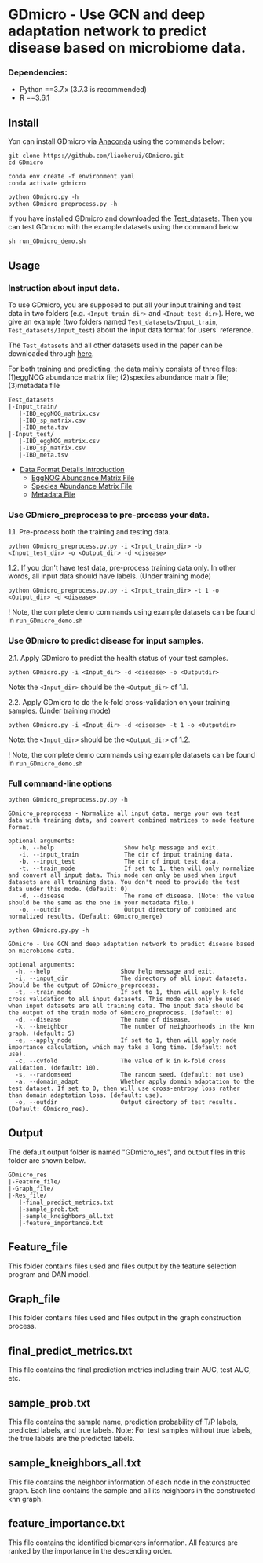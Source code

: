 #  GDmicro - Use GCN and deep adaptation network to predict disease based on microbiome data.

### Dependencies:
* Python ==3.7.x (3.7.3 is recommended)
* R ==3.6.1


## Install
Yon can install GDmicro via [Anaconda](https://anaconda.org/) using the commands below:<BR/>

`git clone https://github.com/liaoherui/GDmicro.git`<BR/>
`cd GDmicro`<BR/>

`conda env create -f environment.yaml`<BR/>
`conda activate gdmicro`<BR/>

`python GDmicro.py -h`<BR/>
`python GDmicro_preprocess.py -h`<BR/>

If you have installed GDmicro and downloaded the [Test_datasets](https://drive.google.com/drive/u/0/folders/1Ud-cXOMBc67h1NEYtPXmkbQf8B7cQgSC). Then you can test GDmicro with the example datasets using the command below.

`sh run_GDmicro_demo.sh`<BR/>

## Usage
### Instruction about input data.<BR/>
To use GDmicro, you are supposed to put all your input training and test data in two folders (e.g. `<Input_train_dir>` and `<Input_test_dir>`). Here, we give an example (two folders named  `Test_datasets/Input_train`, `Test_datasets/Input_test`) about the input data format for users' reference.

The `Test_datasets` and all other datasets used in the paper can be downloaded through [here](https://drive.google.com/drive/u/0/folders/1Ud-cXOMBc67h1NEYtPXmkbQf8B7cQgSC).

 For both training and predicting, the data mainly consists of three files: (1)eggNOG abundance matrix file; (2)species abundance matrix file; (3)metadata file
 ```
 Test_datasets
|-Input_train/
    |-IBD_eggNOG_matrix.csv
    |-IBD_sp_matrix.csv
    |-IBD_meta.tsv
|-Input_test/
    |-IBD_eggNOG_matrix.csv
    |-IBD_sp_matrix.csv
    |-IBD_meta.tsv
 ```
 
- [Data Format Details Introduction](data_format.md)
  - [EggNOG Abundance Matrix File](data_format.md#eggNOG_File)
  - [Species Abundance Matrix File](data_format.md#sp_File)
  - [Metadata File](data_format.md#metadata_File)
 



### Use GDmicro_preprocess to pre-process your data.<BR/>
   1.1. Pre-process both the training and testing data.<BR/>
   
  `python GDmicro_preprocess.py.py -i <Input_train_dir> -b <Input_test_dir> -o <Output_dir> -d <disease>`<BR/>
  
   1.2. If you don't have test data, pre-process training data only. In other words, all input data should have labels. (Under training mode)<BR/>
   
  `python GDmicro_preprocess.py.py -i <Input_train_dir> -t 1 -o <Output_dir> -d <disease>`<BR/>
  
   ! Note, the complete demo commands using example datasets can be found in `run_GDmicro_demo.sh`
  
### Use GDmicro to predict disease for input samples.<BR/>
   2.1. Apply GDmicro to predict the health status of your test samples.<BR/>
   
   `python GDmicro.py -i <Input_dir> -d <disease> -o <Outputdir>`<BR/>
   
   Note: the `<Input_dir>` should be the `<Output_dir>` of 1.1.<BR/>
    
   2.2. Apply GDmicro to do the k-fold cross-validation on your training samples. (Under training mode)<BR/> 

   `python GDmicro.py -i <Input_dir> -d <disease> -t 1 -o <Outputdir>`<BR/>
   
   Note: the `<Input_dir>` should be the `<Output_dir>` of 1.2.<BR/> 
   
   ! Note, the complete demo commands using example datasets can be found in `run_GDmicro_demo.sh`
 
   

### Full command-line options

 `python GDmicro_preprocess.py.py -h`<BR/>
 ```
 GDmicro_preprocess - Normalize all input data, merge your own test data with training data, and convert combined matrices to node feature format.
 
 optional arguments:
    -h, --help                    Show help message and exit.
    -i, --input_train             The dir of input training data.
    -b, --input_test              The dir of input test data.
    -t, --train_mode              If set to 1, then will only normalize and convert all input data. This mode can only be used when input datasets are all training data. You don't need to provide the test data under this mode. (default: 0)
    -d, --disease                 The name of disease. (Note: the value should be the same as the one in your metadata file.)
    -o, --outdir                  Output directory of combined and normalized results. (Default: GDmicro_merge) 
 ```
 
  `python GDmicro.py.py -h`<BR/>
  ```
  GDmicro - Use GCN and deep adaptation network to predict disease based on microbiome data.
  
  optional arguments:
    -h, --help                    Show help message and exit.
    -i, --input_dir               The directory of all input datasets. Should be the output of GDmicro_preprocess.
    -t, --train_mode              If set to 1, then will apply k-fold cross validation to all input datasets. This mode can only be used when input datasets are all training data. The input data should be the output of the train mode of GDmicro_preprocess. (default: 0)
    -d, --disease                 The name of disease.
    -k, --kneighbor               The number of neighborhoods in the knn graph. (default: 5)
    -e, --apply_node              If set to 1, then will apply node importance calculation, which may take a long time. (default: not use).
    -c, --cvfold                  The value of k in k-fold cross validation. (default: 10).
    -s, --randomseed              The random seed. (default: not use)
    -a, --domain_adapt            Whether apply domain adaptation to the test dataset. If set to 0, then will use cross-entropy loss rather than domain adaptation loss. (default: use).
    -o, --outdir                  Output directory of test results. (Default: GDmicro_res).
  ```
  
  ## Output
The default output folder is named "GDmicro_res", and output files in this folder are shown below.

 ```
GDmicro_res
|-Feature_file/
|-Graph_file/
|-Res_file/
    |-final_predict_metrics.txt
    |-sample_prob.txt
    |-sample_kneighbors_all.txt
    |-feature_importance.txt
```
Feature_file
------------
This folder contains files used and files output by the feature selection program and DAN model.

Graph_file
-------------------------
This folder contains files used and files output in the graph construction process.

final_predict_metrics.txt
-------------------------
This file contains the final prediction metrics including train AUC, test AUC, etc.

sample_prob.txt
---------------
This file contains the sample name, prediction probability of T/P labels, predicted labels, and true labels. Note: For test samples without true labels, the true labels are the predicted labels.

sample_kneighbors_all.txt
-------------------------
This file contains the neighbor information of each node in the constructed graph. Each line contains the sample and all its neighbors in the constructed knn graph.

feature_importance.txt
----------------------
This file contains the identified biomarkers information. All features are ranked by the importance in the descending order.


